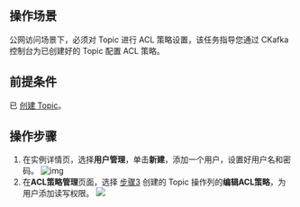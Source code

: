 ## 操作场景

公网访问场景下，必须对 Topic 进行 ACL 策略设置，该任务指导您通过 CKafka 控制台为已创建好的 Topic 配置 ACL 策略。

## 前提条件

已 [创建 Topic](https://cloud.tencent.com/document/product/597/54855)。

## 操作步骤

1. 在实例详情页，选择**用户管理**，单击**新建**，添加一个用户，设置好用户名和密码。
   ![img](https://main.qcloudimg.com/raw/b7b63153b61cfc04cc2b86ad7e177455.png)
2. 在**ACL策略管理**页面，选择 [步骤3](https://cloud.tencent.com/document/product/597/54855) 创建的 Topic 操作列的**编辑ACL策略**，为用户添加读写权限。
	 ![](https://main.qcloudimg.com/raw/57601ea773c1f85863ac9cfe56c6fc54.png)
